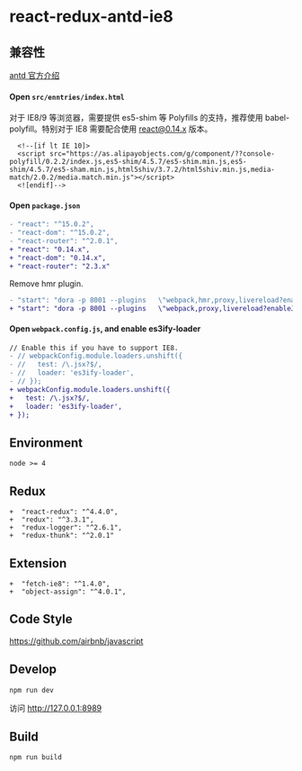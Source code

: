 # react-redux-antd-ie8

## 兼容性
[antd 官方介绍](http://ant.design/docs/react/getting-started#兼容性)

#### Open `src/enntries/index.html` <br/>

对于 IE8/9 等浏览器，需要提供 es5-shim 等 Polyfills 的支持，推荐使用 babel-polyfill。特别对于 IE8 需要配合使用 react@0.14.x 版本。
  ```
    <!--[if lt IE 10]>
    <script src="https://as.alipayobjects.com/g/component/??console-polyfill/0.2.2/index.js,es5-shim/4.5.7/es5-shim.min.js,es5-shim/4.5.7/es5-sham.min.js,html5shiv/3.7.2/html5shiv.min.js,media-match/2.0.2/media.match.min.js"></script>
    <![endif]-->
  ```
#### Open `package.json`

  ```diff
  - "react": "^15.0.2",
  - "react-dom": "^15.0.2",
  - "react-router": "^2.0.1",
  + "react": "0.14.x",
  + "react-dom": "0.14.x",
  + "react-router": "2.3.x"
  ```

  Remove hmr plugin.
  
  ```diff
  - "start": "dora -p 8001 --plugins   \"webpack,hmr,proxy,livereload?enableJs=false&injectHost=127.0.0.1,browser-history?index=/src/entries/index.html\"",
  + "start": "dora -p 8001 --plugins   \"webpack,proxy,livereload?enableJs=false&injectHost=127.0.0.1,browser-history?index=/src/entries/index.html\"",
  ```

#### Open `webpack.config.js`, and enable es3ify-loader

  ```diff
  // Enable this if you have to support IE8.
  - // webpackConfig.module.loaders.unshift({
  - //   test: /\.jsx?$/,
  - //   loader: 'es3ify-loader',
  - // });
  + webpackConfig.module.loaders.unshift({
  +   test: /\.jsx?$/,
  +   loader: 'es3ify-loader',
  + });
  ```
## Environment

```
node >= 4
```

## Redux

  ```
  +  "react-redux": "^4.4.0",
  +  "redux": "^3.3.1",
  +  "redux-logger": "^2.6.1",
  +  "redux-thunk": "^2.0.1"
  ```
  
## Extension
  ```
  +  "fetch-ie8": "^1.4.0",
  +  "object-assign": "^4.0.1",
  ```

## Code Style

https://github.com/airbnb/javascript

## Develop

```
npm run dev
```

访问 http://127.0.0.1:8989

## Build

```
npm run build
```
